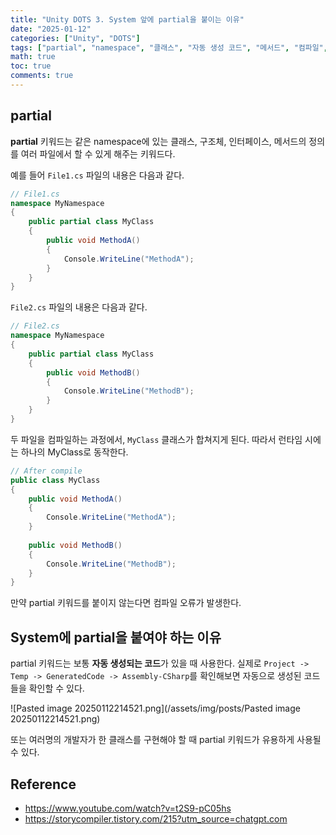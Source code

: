 ```yaml
---
title: "Unity DOTS 3. System 앞에 partial을 붙이는 이유"
date: "2025-01-12"
categories: ["Unity", "DOTS"]
tags: ["partial", "namespace", "클래스", "자동 생성 코드", "메서드", "컴파일", "개발자", "C#"]
math: true
toc: true
comments: true
---
```


## partial

**partial** 키워드는 같은 namespace에 있는 클래스, 구조체, 인터페이스, 메서드의 정의를 여러 파일에서 할 수 있게 해주는 키워드다. 

예를 들어 `File1.cs` 파일의 내용은 다음과 같다.

```c#
// File1.cs
namespace MyNamespace
{
    public partial class MyClass
    {
        public void MethodA()
        {
            Console.WriteLine("MethodA");
        }
    }
}
```

`File2.cs` 파일의 내용은 다음과 같다.

```c#
// File2.cs
namespace MyNamespace
{
    public partial class MyClass
    {
        public void MethodB()
        {
            Console.WriteLine("MethodB");
        }
    }
}
```

두 파일을 컴파일하는 과정에서, `MyClass` 클래스가 합쳐지게 된다. 따라서 런타임 시에는 하나의 MyClass로 동작한다.

```c#
// After compile
public class MyClass
{
	public void MethodA()
	{
		Console.WriteLine("MethodA");
	}
	
	public void MethodB()
	{
		Console.WriteLine("MethodB");
	}
}
```

만약 partial 키워드를 붙이지 않는다면 컴파일 오류가 발생한다.

## System에 partial을 붙여야 하는 이유

partial 키워드는 보통 **자동 생성되는 코드**가 있을 때 사용한다. 실제로 `Project -> Temp -> GeneratedCode -> Assembly-CSharp`를 확인해보면 자동으로 생성된 코드들을 확인할 수 있다.

![Pasted image 20250112214521.png](/assets/img/posts/Pasted image 20250112214521.png)

또는 여러명의 개발자가 한 클래스를 구현해야 할 때 partial 키워드가 유용하게 사용될 수 있다.

## Reference

- https://www.youtube.com/watch?v=t2S9-pC05hs
- https://storycompiler.tistory.com/215?utm_source=chatgpt.com